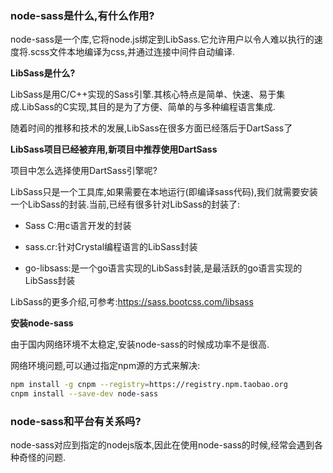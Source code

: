 ### node-sass是什么,有什么作用?

node-sass是一个库,它将node.js绑定到LibSass.它允许用户以令人难以执行的速度将.scss文件本地编译为css,并通过连接中间件自动编译.

**LibSass是什么?**

LibSass是用C/C++实现的Sass引擎.其核心特点是简单、快速、易于集成.LibSass的C实现,其目的是为了方便、简单的与多种编程语言集成.

随着时间的推移和技术的发展,LibSass在很多方面已经落后于DartSass了

**LibSass项目已经被弃用,新项目中推荐使用DartSass**

项目中怎么选择使用DartSass引擎呢?

LibSass只是一个工具库,如果需要在本地运行(即编译sass代码),我们就需要安装一个LibSass的封装.当前,已经有很多针对LibSass的封装了:

- Sass C:用c语言开发的封装

- sass.cr:针对Crystal编程语言的LibSass封装

- go-libsass:是一个go语言实现的LibSass封装,是最活跃的go语言实现的LibSass封装

LibSass的更多介绍,可参考:https://sass.bootcss.com/libsass

**安装node-sass**

由于国内网络环境不太稳定,安装node-sass的时候成功率不是很高.

网络环境问题,可以通过指定npm源的方式来解决:

```bash
npm install -g cnpm --registry=https://registry.npm.taobao.org
cnpm install --save-dev node-sass
```

### node-sass和平台有关系吗?

node-sass对应到指定的nodejs版本,因此在使用node-sass的时候,经常会遇到各种奇怪的问题.